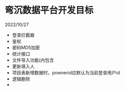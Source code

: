 # 弯沉数据平台开发目标

2022/10/27 
- 登录拦截器
- 鉴权
- 密码MD5加密
- 统计接口
- 文件导入功能(内包含
- 更新填入人
- 项目表新增数据时，pownerid应默认为当前登录用户id
- 逻辑删除
- 
<!--stackedit_data:
eyJoaXN0b3J5IjpbLTIwNjkxMDI1MywxMTMzMTc5MDc4LC04OD
A2MjI2ODddfQ==
-->